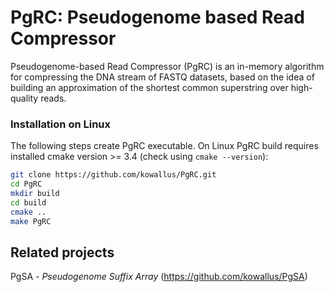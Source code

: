 # PgRC: Pseudogenome based Read Compressor
 
Pseudogenome-based Read Compressor (PgRC) is an in-memory algorithm for compressing the DNA stream of FASTQ datasets, based on the idea of building an approximation of the shortest common superstring over high-quality reads.

### Installation on Linux
The following steps create PgRC executable. 
On Linux PgRC build requires installed cmake version >= 3.4 (check using ```cmake --version```):
```bash
git clone https://github.com/kowallus/PgRC.git
cd PgRC
mkdir build
cd build
cmake ..
make PgRC
```

## Related projects
PgSA - <i>Pseudogenome Suffix Array</i> (https://github.com/kowallus/PgSA)
